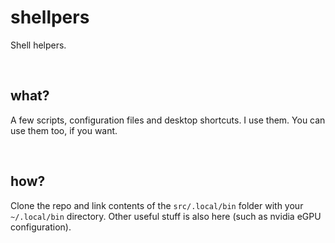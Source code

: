 # shellpers

Shell helpers.

<br />




## what?

A few scripts, configuration files and desktop shortcuts.
I use them. You can use them too, if you want.

<br />




## how?

Clone the repo and link contents of the `src/.local/bin` folder
with your `~/.local/bin` directory. Other useful stuff is also here
(such as nvidia eGPU configuration).
